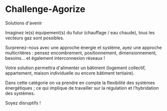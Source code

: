 # Challenge-Agorize

Solutions d'avenir
 
Imaginez le(s) équipement(s) du futur (chauffage / eau chaude), tous les vecteurs gaz sont possibles.
 
Surprenez-nous avec une approche énergie et système, ayez une approche multicritères : pensez encombrement, positionnement, dimensionnement, besoins… et également interconnexion réseaux !
 
Votre solution permettra d'alimenter un bâtiment (logement collectif, appartement, maison individuelle ou encore bâtiment tertiaire).

Dans cette catégorie on va prendre en compte la flexibilité des systèmes énergétiques ; ce qui implique de travailler sur la régulation et l’hybridation des systèmes. 
 
Soyez disruptifs !
